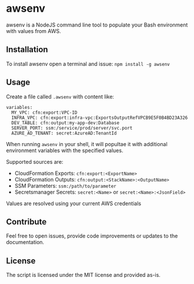 # awsenv

awsenv is a NodeJS command line tool to populate your Bash environment with values from AWS.

## Installation

To install awsenv open a terminal and issue: `npm install -g awsenv`

## Usage

Create a file called `.awsenv` with content like:

```
variables:
  MY_VPC: cfn:export:VPC-ID
  INFRA_VPC: cfn:export:infra-vpc:ExportsOutputRefVPCB9E5F0B4BD23A326
  DEV_TABLE: cfn:output:my-app-dev:Database
  SERVER_PORT: ssm:/service/prod/server/svc.port
  AZURE_AD_TENANT: secret:AzureAD:TenantId
```

When running `awsenv` in your shell, it will popultae it with additional environment variables with the specified values.

Supported sources are:

* CloudFormation Exports: `cfn:export:<ExportName>`
* CloudFormation Outputs: `cfn:output:<StackName>:<OutputName>`
* SSM Parameters: `ssm:/path/to/parameter`
* Secretsmanager Secrets: `secret:<Name>` or `secret:<Name>:<JsonField>`

Values are resolved using your current AWS credentials

## Contribute

Feel free to open issues, provide code improvements or updates to the documentation.

## License

The script is licensed under the MIT license and provided as-is.
